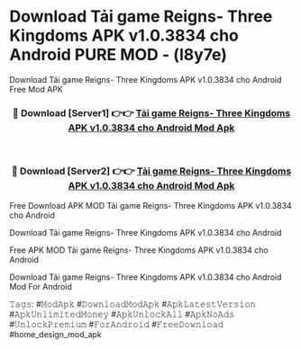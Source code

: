 # Download Tải game Reigns- Three Kingdoms APK v1.0.3834 cho Android PURE MOD - (l8y7e)
Download Tải game Reigns- Three Kingdoms APK v1.0.3834 cho Android Free Mod APK

<div align="center">
<h3>🔴 Download [Server1] 👉👉 <a href="https://apk-comot.site?title=Tải_game_Reigns-_Three_Kingdoms_APK_v1.0.3834_cho_Android">Tải game Reigns- Three Kingdoms APK v1.0.3834 cho Android Mod Apk</a></h3><br>

<h3>🔴 Download [Server2] 👉👉 <a href="https://apk-comot.site?title=Tải_game_Reigns-_Three_Kingdoms_APK_v1.0.3834_cho_Android">Tải game Reigns- Three Kingdoms APK v1.0.3834 cho Android Mod Apk</a></h3>
</div>


Free Download APK MOD Tải game Reigns- Three Kingdoms APK v1.0.3834 cho Android

Download Tải game Reigns- Three Kingdoms APK v1.0.3834 cho Android 

Free APK MOD Tải game Reigns- Three Kingdoms APK v1.0.3834 cho Android 

Download Tải game Reigns- Three Kingdoms APK v1.0.3834 cho Android Mod For Android

𝚃𝚊𝚐𝚜: #𝙼𝚘𝚍𝙰𝚙𝚔 #𝙳𝚘𝚠𝚗𝚕𝚘𝚊𝚍𝙼𝚘𝚍𝙰𝚙𝚔 #𝙰𝚙𝚔𝙻𝚊𝚝𝚎𝚜𝚝𝚅𝚎𝚛𝚜𝚒𝚘𝚗 #𝙰𝚙𝚔𝚄𝚗𝚕𝚒𝚖𝚒𝚝𝚎𝚍𝙼𝚘𝚗𝚎𝚢 #𝙰𝚙𝚔𝚄𝚗𝚕𝚘𝚌𝚔𝙰𝚕𝚕 #𝙰𝚙𝚔𝙽𝚘𝙰𝚍𝚜 #𝚄𝚗𝚕𝚘𝚌𝚔𝙿𝚛𝚎𝚖𝚒𝚞𝚖 #𝙵𝚘𝚛𝙰𝚗𝚍𝚛𝚘𝚒𝚍 #𝙵𝚛𝚎𝚎𝙳𝚘𝚠𝚗𝚕𝚘𝚊𝚍 #home_design_mod_apk